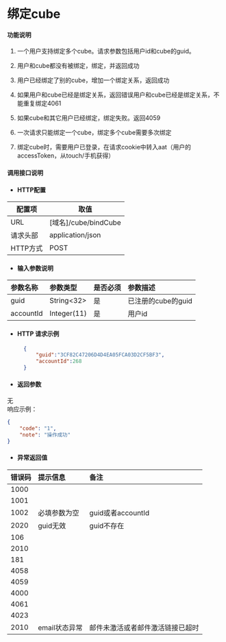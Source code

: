 # 绑定cube

#### 功能说明

1. 一个用户支持绑定多个cube。请求参数包括用户id和cube的guid。

2. 用户和cube都没有被绑定，绑定，并返回成功

3. 用户已经绑定了别的cube，增加一个绑定关系，返回成功

4. 如果用户和cube已经是绑定关系，返回错误用户和cube已经是绑定关系，不能重复绑定4061

5. 如果cube和其它用户已经绑定，绑定失败。返回4059

6. 一次请求只能绑定一个cube，绑定多个cube需要多次绑定

7. 绑定cube时，需要用户已登录，在请求cookie中转入aat（用户的accessToken，从touch/手机获得）

#### 调用接口说明

* #### HTTP配置

| 配置项 | 取值 |
| --- | --- |
| URL | \[域名\]/cube/bindCube |
| 请求头部 | application/json |
| HTTP方式 | POST |

* #### 输入参数说明

| 参数名称 | 参数类型 | 是否必须 | 参数描述 |
| :--- | :--- | :--- | :--- |
| guid | String&lt;32&gt; | 是 | 已注册的cube的guid |
| accountId | Integer\(11\) | 是 | 用户id |

* #### HTTP 请求示例

  ```json
    {
        "guid":"3CF82C47206D4D4EA05FCA03D2CF5BF3",
        "accountId":268
    }
  ```
* #### 返回参数

无  
响应示例：

```json
{
    "code": "1",
    "note": "操作成功"
}
```

* #### 异常返回值

| 错误码 | 提示信息 | 备注 |
| :--- | :--- | :--- |
| 1000 |  |  |
| 1001 |  |  |
| 1002 | 必填参数为空 | guid或者accountId |
| 2020 | guid无效 | guid不存在 |
| 106 |  |  |
| 2010 |  |  |
| 181 |  |  |
| 4058 |  |  |
| 4059 |  |  |
| 4000 |  |  |
| 4061 |  |  |
| 4023 |  |  |
| 2010 | email状态异常 | 邮件未激活或者邮件激活链接已超时 |



